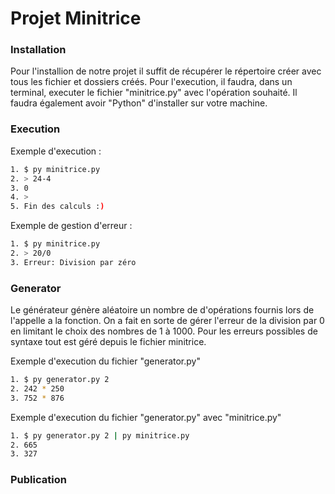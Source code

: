 # Projet Minitrice

### Installation
Pour l'installion de notre projet il suffit de récupérer le répertoire créer avec tous les fichier et dossiers créés. Pour l'execution, il faudra, dans un terminal, executer le fichier "minitrice.py" avec l'opération souhaité. Il faudra également avoir "Python" d'installer sur votre machine.

### Execution
Exemple d'execution :
```bash
1. $ py minitrice.py
2. > 24-4
3. 0
4. >
5. Fin des calculs :)
```

Exemple de gestion d'erreur :
```bash
1. $ py minitrice.py
2. > 20/0
3. Erreur: Division par zéro
```
### Generator
Le générateur génère aléatoire un nombre de d'opérations fournis lors de l'appelle a la fonction. On a fait en sorte de gérer l'erreur de la division par 0 en limitant le choix des nombres de 1 à 1000. Pour les erreurs possibles de syntaxe tout est géré depuis le fichier minitrice.

Exemple d'execution du fichier "generator.py"
```bash
1. $ py generator.py 2
2. 242 * 250
3. 752 * 876
```
Exemple d'execution du fichier "generator.py" avec "minitrice.py"
```bash
1. $ py generator.py 2 | py minitrice.py
2. 665
3. 327
```

### Publication

